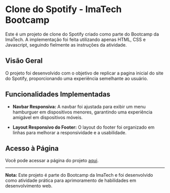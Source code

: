 # Clone do Spotify - ImaTech Bootcamp

Este é um projeto de clone do Spotify criado como parte do Bootcamp da ImaTech. A implementação foi feita utilizando apenas HTML, CSS e Javascript, seguindo fielmente as instruções da atividade.

## Visão Geral

O projeto foi desenvolvido com o objetivo de replicar a pagina inicial do site do Spotify, proporcionando uma experiência semelhante ao usuário.

## Funcionalidades Implementadas

- **Navbar Responsiva:** A navbar foi ajustada para exibir um menu hamburguer em dispositivos menores, garantindo uma experiência amigável em dispositivos móveis.

- **Layout Responsivo do Footer:** O layout do footer foi organizado em linhas para melhorar a responsividade e a usabilidade.

## Acesso à Página

Você pode acessar a página do projeto [aqui](https://alexandrebelem21.github.io/cloneSpotifyIma/).

---
**Nota:** Este projeto é parte do Bootcamp da ImaTech e foi desenvolvido como atividade prática para aprimoramento de habilidades em desenvolvimento web.
